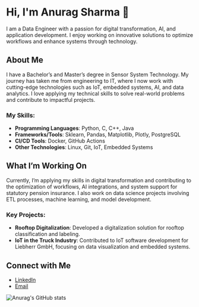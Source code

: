 # Hi, I'm Anurag Sharma 👋

I am a Data Engineer with a passion for digital transformation, AI, and application development. I enjoy working on innovative solutions to optimize workflows and enhance systems through technology.

## About Me

I have a Bachelor’s and Master’s degree in Sensor System Technology. My journey has taken me from engineering to IT, where I now work with cutting-edge technologies such as IoT, embedded systems, AI, and data analytics. I love applying my technical skills to solve real-world problems and contribute to impactful projects.

### My Skills:
- **Programming Languages**: Python, C, C++, Java
- **Frameworks/Tools**: Sklearn, Pandas, Matplotlib, Plotly, PostgreSQL
- **CI/CD Tools**: Docker, GitHub Actions
- **Other Technologies**: Linux, Git, IoT, Embedded Systems

## What I’m Working On

Currently, I’m applying my skills in digital transformation and contributing to the optimization of workflows, AI integrations, and system support for statutory pension insurance. I also work on data science projects involving ETL processes, machine learning, and model development.

### Key Projects:
- **Rooftop Digitalization**: Developed a digitalization solution for rooftop classification and labeling.
- **IoT in the Truck Industry**: Contributed to IoT software development for Liebherr GmbH, focusing on data visualization and embedded systems.

## Connect with Me

- [LinkedIn](https://www.linkedin.com/in/anuragsharma25)  
- [Email](mailto:anurag.sharma@gmx.de)

![Anurag's GitHub stats](https://github-readme-stats.vercel.app/api?username=anuragsharma&show_icons=true&theme=radical)

